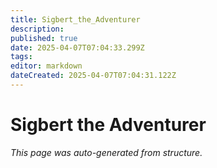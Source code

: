 ```yaml
---
title: Sigbert_the_Adventurer
description: 
published: true
date: 2025-04-07T07:04:33.299Z
tags: 
editor: markdown
dateCreated: 2025-04-07T07:04:31.122Z
---
```


# Sigbert the Adventurer

*This page was auto-generated from structure.*